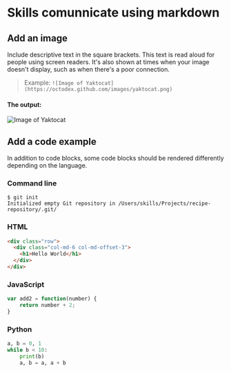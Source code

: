 # Skills comunnicate using markdown


## Add an image

Include descriptive text in the square brackets. This text is read aloud for people using screen readers. It's also shown at times when your image doesn't display, such as when there's a poor connection.

> Example:  `![Image of Yaktocat](https://octodex.github.com/images/yaktocat.png)`

#### The output:

![Image of Yaktocat](https://octodex.github.com/images/yaktocat.png)


## Add a code example

In addition to code blocks, some code blocks should be rendered differently depending on the language.

### Command line

```
$ git init
Initialized empty Git repository in /Users/skills/Projects/recipe-repository/.git/
```

### HTML

``` HTML
<div class="row">
  <div class="col-md-6 col-md-offset-3">
    <h1>Hello World</h1>
  </div>
</div>
```

### JavaScript

``` js
var add2 = function(number) {
	return number + 2;
}
```

### Python

```python
a, b = 0, 1
while b < 10:
    print(b)
    a, b = a, a + b
```
